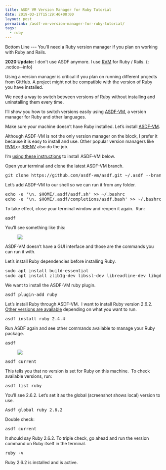 ```yaml
---
title: ASDF VM Version Manager for Ruby Tutorial
date: 2019-03-17T15:29:46+00:00
layout: post
permalink: /asdf-vm-version-manager-for-ruby-tutorial/
tags:
  - ruby
---
```


Bottom Line --- You'll need a Ruby version manager if you plan on working with Ruby and Rails.

**2020 Update**: I don't use ASDF anymore. I use [RVM](https://rvm.io/) for Ruby / Rails.
{: .notice--info}

Using a version manager is critical if you plan on running different projects from GitHub. A project might not be compatible with the version of Ruby you have installed.

We need a way to switch between versions of Ruby without installing and uninstalling them every time. 

I&#8217;ll show you how to switch versions easily using [ASDF-VM](https://asdf-vm.com), a version manager for Ruby and other languages.

Make sure your machine doesn&#8217;t have Ruby installed. Let’s install <a rel="noreferrer noopener" target="_blank" href="https://asdf-vm.com">ASDF-VM</a>.

Although ASDF-VM is not the only version manager on the block, I prefer it because it is easy to install and use. Other popular version managers like <a rel="noreferrer noopener" target="_blank" href="https://rvm.io/">RVM </a>or <a rel="noreferrer noopener" target="_blank" href="https://github.com/rbenv/rbenv">RBENV</a> also do the job.

I’m <a rel="noreferrer noopener" target="_blank" href="https://asdf-vm.com/#/core-manage-asdf-vm">using these instructions</a> to install ASDF-VM below.

Open your terminal and clone the latest ASDF-VM branch.

<pre class="EnlighterJSRAW" data-enlighter-language="generic" data-enlighter-theme="" data-enlighter-highlight="" data-enlighter-linenumbers="" data-enlighter-lineoffset="" data-enlighter-title="" data-enlighter-group="">﻿git clone https://github.com/asdf-vm/asdf.git ~/.asdf --branch v0.7.2</pre>

Let’s add ASDF-VM to our shell so we can run it from any folder.

<pre class="EnlighterJSRAW" data-enlighter-language="generic" data-enlighter-theme="" data-enlighter-highlight="" data-enlighter-linenumbers="" data-enlighter-lineoffset="" data-enlighter-title="" data-enlighter-group="">echo -e '\n. $HOME/.asdf/asdf.sh' >> ~/.bashrc
echo -e '\n. $HOME/.asdf/completions/asdf.bash' >> ~/.bashrc</pre>

To take effect, close your terminal window and reopen it again. &nbsp;Run:

<pre class="EnlighterJSRAW" data-enlighter-language="generic" data-enlighter-theme="" data-enlighter-highlight="" data-enlighter-linenumbers="" data-enlighter-lineoffset="" data-enlighter-title="" data-enlighter-group="">asdf</pre>

You&#8217;ll see something like this:<figure class="wp-block-image">

![](https://paper-attachments.dropbox.com/s_B4F8639630B0FBC36DFABA0ACADCD708C18AE4C40D59D285D20FE9A240094838_1559603244682_image.png) </figure> 

ASDF-VM doesn’t have a GUI interface and those are the commands you can run it with.

Let&#8217;s install Ruby dependencies before installing Ruby.

<pre class="EnlighterJSRAW" data-enlighter-language="generic" data-enlighter-theme="" data-enlighter-highlight="" data-enlighter-linenumbers="" data-enlighter-lineoffset="" data-enlighter-title="" data-enlighter-group="">sudo apt install build-essential
sudo apt install zlib1g-dev libssl-dev libreadline-dev libgdbm-dev</pre>

We want to install the ASDF-VM ruby plugin. 

<pre class="EnlighterJSRAW" data-enlighter-language="generic" data-enlighter-theme="" data-enlighter-highlight="" data-enlighter-linenumbers="" data-enlighter-lineoffset="" data-enlighter-title="" data-enlighter-group="">asdf plugin-add ruby</pre>

  
Let&#8217;s install Ruby through ASDF-VM.  I want to install Ruby version 2.6.2. <a rel="noreferrer noopener" target="_blank" href="https://www.ruby-lang.org/en/downloads/releases/">Other versions are available</a> depending on what you want to run.

<pre class="EnlighterJSRAW" data-enlighter-language="generic" data-enlighter-theme="" data-enlighter-highlight="" data-enlighter-linenumbers="" data-enlighter-lineoffset="" data-enlighter-title="" data-enlighter-group="">asdf install ruby 2.4.4 </pre>

Run ASDF again and see other commands available to manage your Ruby package.

<pre class="EnlighterJSRAW" data-enlighter-language="generic" data-enlighter-theme="" data-enlighter-highlight="" data-enlighter-linenumbers="" data-enlighter-lineoffset="" data-enlighter-title="" data-enlighter-group="">asdf</pre><figure class="wp-block-image">

![](https://paper-attachments.dropbox.com/s_B4F8639630B0FBC36DFABA0ACADCD708C18AE4C40D59D285D20FE9A240094838_1559652951496_image.png) </figure> 

<pre class="EnlighterJSRAW" data-enlighter-language="generic" data-enlighter-theme="" data-enlighter-highlight="" data-enlighter-linenumbers="" data-enlighter-lineoffset="" data-enlighter-title="" data-enlighter-group="">asdf current</pre>

This tells you that no version is set for Ruby on this machine. &nbsp;To check available versions, run:

<pre class="EnlighterJSRAW" data-enlighter-language="generic" data-enlighter-theme="" data-enlighter-highlight="" data-enlighter-linenumbers="" data-enlighter-lineoffset="" data-enlighter-title="" data-enlighter-group="">﻿asdf list ruby</pre>

You’ll see 2.6.2. Let’s set it as the global (screenshot shows local) version to use.

<pre class="EnlighterJSRAW" data-enlighter-language="generic" data-enlighter-theme="" data-enlighter-highlight="" data-enlighter-linenumbers="" data-enlighter-lineoffset="" data-enlighter-title="" data-enlighter-group="">Asdf global ruby 2.6.2</pre>

Double check:

<pre class="EnlighterJSRAW" data-enlighter-language="generic" data-enlighter-theme="" data-enlighter-highlight="" data-enlighter-linenumbers="" data-enlighter-lineoffset="" data-enlighter-title="" data-enlighter-group="">﻿asdf current</pre>

It should say Ruby 2.6.2. To triple check, go ahead and run the version command on Ruby itself in the terminal.

<pre class="EnlighterJSRAW" data-enlighter-language="generic" data-enlighter-theme="" data-enlighter-highlight="" data-enlighter-linenumbers="" data-enlighter-lineoffset="" data-enlighter-title="" data-enlighter-group="">﻿ruby -v</pre>

Ruby 2.6.2 is installed and is active.